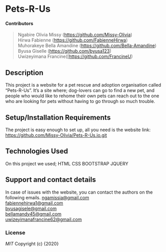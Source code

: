 # Pets-R-Us
#### Contributors
>Ngabire Olivia Missy (https://github.com/Missy-Olivia)<br>
>Hirwa Fabienne (https://github.com/FabienneHirwa)<br>
>Muhorakeye Bella Amandine (https://github.com/Bella-Amandine)<br>
>Byusa Giselle (https://github.com/byusa123)<br>
>Uwizeyimana Francine([https://github.com/FrancineU)<br>
## Description
This project is a website for a pet rescue and adoption organisation called “Pets-R-Us”.
It’s a site where; dog-lovers can go to find a new pet, and people who would like to rehome their own pets can reach out to the one who are looking for pets without having to go through so much trouble.
## Setup/Installation Requirements
The project is easy enough to set up, all you need is the website link:
https://github.com/Missy-Olivia/Pets-R-Us.io.git
## Technologies Used
On this project we used;
HTML
CSS
BOOTSTRAP
JQUERY
## Support and contact details
In case of issues with the website, you can contact the authors on the following emails.
ngamissia@gmail.com<br>
fabiennehirwa1@gmail.com<br>
byusagisele@gmail.com<br>
bellamandy45@gmail.com<br>
uwizeyimanafrancine62@gmail.com<br>
### License
*MIT*
Copyright (c) {2020} 
  
